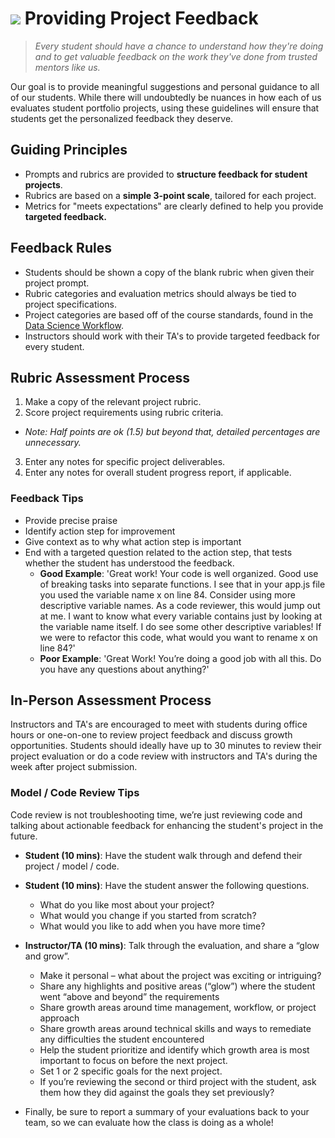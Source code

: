 # ![](https://ga-dash.s3.amazonaws.com/production/assets/logo-9f88ae6c9c3871690e33280fcf557f33.png) Providing Project Feedback
> _Every student should have a chance to understand how they're doing and to get valuable feedback on the work they've done from trusted mentors like us._

Our goal is to provide meaningful suggestions and personal guidance to all of our students. While there will undoubtedly be nuances in how each of us evaluates student portfolio projects, using these guidelines will ensure that students get the personalized feedback they deserve.

## Guiding Principles

- Prompts and rubrics are provided to **structure feedback for student projects**.
- Rubrics are based on a **simple 3-point scale**, tailored for each project.
- Metrics for "meets expectations" are clearly defined to help you provide **targeted feedback.**

## Feedback Rules

- Students should be shown a copy of the blank rubric when given their project prompt.
- Rubric categories and evaluation metrics should always be tied to project specifications.
- Project categories are based off of the course standards, found in the [Data Science Workflow](../resources/instructor-resources/data-science-workflow-final.pdf).
- Instructors should work with their TA's to provide targeted feedback for every student. 


## Rubric Assessment Process

1. Make a copy of the relevant project rubric.
2. Score project requirements using rubric criteria.
  - _Note: Half points are ok (1.5) but beyond that, detailed percentages are unnecessary._
3. Enter any notes for specific project deliverables.
4. Enter any notes for overall student progress report, if applicable.

### Feedback Tips

- Provide precise praise
- Identify action step for improvement
- Give context as to why what action step is important
- End with a targeted question related to the action step, that tests whether the student has understood the feedback.
  - **Good Example**: 'Great work! Your code is well organized. Good use of breaking tasks into separate functions. I see that in your app.js file you used the variable name x on line 84. Consider using more descriptive variable names. As a code reviewer, this would jump out at me. I want to know what every variable contains just by looking at the variable name itself. I do see some other descriptive variables! If we were to refactor this code, what would you want to rename x on line 84?'
  - **Poor Example**: 'Great Work! You’re doing a good job with all this. Do you have any questions about anything?'

## In-Person Assessment Process

Instructors and TA's are encouraged to meet with students during office hours or one-on-one to review project feedback and discuss growth opportunities. Students should ideally have up to 30 minutes to review their project evaluation or do a code review with instructors and TA's during the week after project submission.

### Model / Code Review Tips

Code review is not troubleshooting time, we’re just reviewing code and talking about actionable feedback for enhancing the student's project in the future.

- __Student (10 mins)__: Have the student walk through and defend their project / model / code.

- __Student (10 mins)__: Have the student answer the following questions.
  - What do you like most about your project?
  - What would you change if you started from scratch?
  - What would you like to add when you have more time?

- __Instructor/TA (10 mins)__: Talk through the evaluation, and share a “glow and grow”.
  - Make it personal – what about the project was exciting or intriguing?
  - Share any highlights and positive areas (“glow”) where the student went “above and beyond” the requirements
  - Share growth areas around time management, workflow, or project approach
  - Share growth areas around technical skills and ways to remediate any difficulties the student encountered
  - Help the student prioritize and identify which growth area is most important to focus on before the next project. 
  - Set 1 or 2 specific goals for the next project. 
  - If you’re reviewing the second or third project with the student, ask them how they did against the goals they set previously?

- Finally, be sure to report a summary of your evaluations back to your team, so we can evaluate how the class is doing as a whole!


